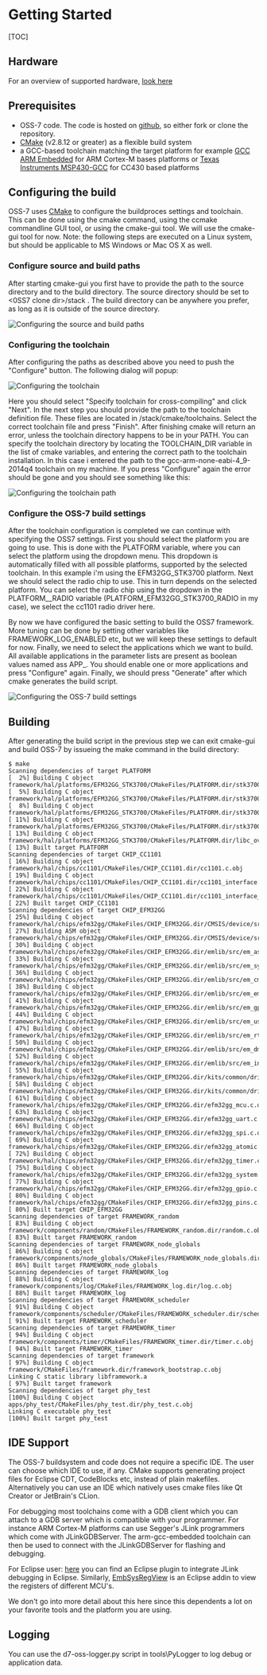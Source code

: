 # Getting Started

[TOC]

## Hardware

For an overview of supported hardware, [look here](hardware.md)

## Prerequisites

- OSS-7 code. The code is hosted on [github](https://github.com/CoSys-Lab/dash7-ap-open-source-stack/commits/master), so either fork or clone the repository.
- [CMake](http://www.cmake.org/) (v2.8.12 or greater) as a flexible build system
- a GCC-based toolchain matching the target platform for example [GCC ARM Embedded](https://launchpad.net/gcc-arm-embedded) for ARM Cortex-M bases platforms or [Texas Instruments MSP430-GCC](http://software-dl.ti.com/msp430/msp430_public_sw/mcu/msp430/MSPGCC/latest/index_FDS.html)
for CC430 based platforms

## Configuring the build

OSS-7 uses [CMake](http://www.cmake.org/) to configure the buildproces settings and toolchain.
This can be done using the cmake command, using the ccmake commandline GUI tool, or using the cmake-gui tool.
We will use the cmake-gui tool for now.
Note: the following steps are executed on a Linux system, but should be applicable to MS Windows or Mac OS X as well.

### Configure source and build paths

After starting cmake-gui you first have to provide the path to the source directory and to the build directory.
The source directory should be set to <0SS7 clone dir>/stack .
The build directory can be anywhere you prefer, as long as it is outside of the source directory.

![Configuring the source and build paths](cmake-1.png)

### Configuring the toolchain

After configuring the paths as described above you need to push the "Configure" button.
The following dialog will popup:

![Configuring the toolchain](cmake-2.png)

Here you should select "Specify toolchain for cross-compiling" and click "Next".
In the next step you should provide the path to the toolchain definition file.
These files are located in <OSS7 clone dir>/stack/cmake/toolchains.
Select the correct toolchain file and press "Finish".
After finishing cmake will return an error, unless the toolchain directory happens to be in your PATH.
You can specify the toolchain directory by locating the TOOLCHAIN_DIR variable in the list of cmake variables,
and entering the correct path to the toolchain installation. In this case i entered the path to the gcc-arm-none-eabi-4_9-2014q4 
toolchain on my machine. If you press "Configure" again the error should be gone and you should see something like this:

![Configuring the toolchain path](cmake-3.png)

### Configure the OSS-7 build settings

After the toolchain configuration is completed we can continue with specifying the OSS7 settings.
First you should select the platform you are going to use. This is done with the PLATFORM variable,
where you can select the platform using the dropdown menu. This dropdown is automatically filled with all possible platforms,
supported by the selected toolchain. In this example i'm using the EFM32GG_STK3700 platform.
Next we should select the radio chip to use. This in turn depends on the selected platform. 
You can select the radio chip using the dropdown in the PLATFORM_<platform name>_RADIO variable (PLATFORM_EFM32GG_STK3700_RADIO in my case), 
we select the cc1101 radio driver here.

By now we have configured the basic setting to build the OSS7 framework. More tuning can be done by setting other variables like FRAMEWORK_LOG_ENABLED etc,
but we will keep these settings to default for now. Finally, we need to select the applications which we want to build.
All available applications in the parameter lists are present as boolean values named ass APP_<name>.
You should enable one or more applications and press "Configure" again. Finally, we should press "Generate" after which cmake generates the build script.

![Configuring the OSS-7 build settings](cmake-4.png)

## Building

After generating the build script in the previous step we can exit cmake-gui and build OSS-7 by issueing the make command in the build directory:

    $ make
    Scanning dependencies of target PLATFORM
    [  2%] Building C object framework/hal/platforms/EFM32GG_STK3700/CMakeFiles/PLATFORM.dir/stk3700_main.c.obj
    [  5%] Building C object framework/hal/platforms/EFM32GG_STK3700/CMakeFiles/PLATFORM.dir/stk3700_leds.c.obj
    [  8%] Building C object framework/hal/platforms/EFM32GG_STK3700/CMakeFiles/PLATFORM.dir/stk3700_userbutton.c.obj
    [ 11%] Building C object framework/hal/platforms/EFM32GG_STK3700/CMakeFiles/PLATFORM.dir/stk3700_debug.c.obj
    [ 13%] Building C object framework/hal/platforms/EFM32GG_STK3700/CMakeFiles/PLATFORM.dir/libc_overrides.c.obj
    [ 13%] Built target PLATFORM
    Scanning dependencies of target CHIP_CC1101
    [ 16%] Building C object framework/hal/chips/cc1101/CMakeFiles/CHIP_CC1101.dir/cc1101.c.obj
    [ 19%] Building C object framework/hal/chips/cc1101/CMakeFiles/CHIP_CC1101.dir/cc1101_interface.c.obj
    [ 22%] Building C object framework/hal/chips/cc1101/CMakeFiles/CHIP_CC1101.dir/cc1101_interface_spi.c.obj
    [ 22%] Built target CHIP_CC1101
    Scanning dependencies of target CHIP_EFM32GG
    [ 25%] Building C object framework/hal/chips/efm32gg/CMakeFiles/CHIP_EFM32GG.dir/CMSIS/device/src/system_efm32gg.c.obj
    [ 27%] Building ASM object framework/hal/chips/efm32gg/CMakeFiles/CHIP_EFM32GG.dir/CMSIS/device/src/startup_gcc_efm32gg.s.obj
    [ 30%] Building C object framework/hal/chips/efm32gg/CMakeFiles/CHIP_EFM32GG.dir/emlib/src/em_assert.c.obj
    [ 33%] Building C object framework/hal/chips/efm32gg/CMakeFiles/CHIP_EFM32GG.dir/emlib/src/em_system.c.obj
    [ 36%] Building C object framework/hal/chips/efm32gg/CMakeFiles/CHIP_EFM32GG.dir/emlib/src/em_cmu.c.obj
    [ 38%] Building C object framework/hal/chips/efm32gg/CMakeFiles/CHIP_EFM32GG.dir/emlib/src/em_emu.c.obj
    [ 41%] Building C object framework/hal/chips/efm32gg/CMakeFiles/CHIP_EFM32GG.dir/emlib/src/em_gpio.c.obj
    [ 44%] Building C object framework/hal/chips/efm32gg/CMakeFiles/CHIP_EFM32GG.dir/emlib/src/em_usart.c.obj
    [ 47%] Building C object framework/hal/chips/efm32gg/CMakeFiles/CHIP_EFM32GG.dir/emlib/src/em_rtc.c.obj
    [ 50%] Building C object framework/hal/chips/efm32gg/CMakeFiles/CHIP_EFM32GG.dir/emlib/src/em_dma.c.obj
    [ 52%] Building C object framework/hal/chips/efm32gg/CMakeFiles/CHIP_EFM32GG.dir/emlib/src/em_int.c.obj
    [ 55%] Building C object framework/hal/chips/efm32gg/CMakeFiles/CHIP_EFM32GG.dir/kits/common/drivers/dmactrl.c.obj
    [ 58%] Building C object framework/hal/chips/efm32gg/CMakeFiles/CHIP_EFM32GG.dir/kits/common/drivers/gpiointerrupt.c.obj
    [ 61%] Building C object framework/hal/chips/efm32gg/CMakeFiles/CHIP_EFM32GG.dir/efm32gg_mcu.c.obj
    [ 63%] Building C object framework/hal/chips/efm32gg/CMakeFiles/CHIP_EFM32GG.dir/efm32gg_uart.c.obj
    [ 66%] Building C object framework/hal/chips/efm32gg/CMakeFiles/CHIP_EFM32GG.dir/efm32gg_spi.c.obj
    [ 69%] Building C object framework/hal/chips/efm32gg/CMakeFiles/CHIP_EFM32GG.dir/efm32gg_atomic.c.obj
    [ 72%] Building C object framework/hal/chips/efm32gg/CMakeFiles/CHIP_EFM32GG.dir/efm32gg_timer.c.obj
    [ 75%] Building C object framework/hal/chips/efm32gg/CMakeFiles/CHIP_EFM32GG.dir/efm32gg_system.c.obj
    [ 77%] Building C object framework/hal/chips/efm32gg/CMakeFiles/CHIP_EFM32GG.dir/efm32gg_gpio.c.obj
    [ 80%] Building C object framework/hal/chips/efm32gg/CMakeFiles/CHIP_EFM32GG.dir/efm32gg_pins.c.obj
    [ 80%] Built target CHIP_EFM32GG
    Scanning dependencies of target FRAMEWORK_random
    [ 83%] Building C object framework/components/random/CMakeFiles/FRAMEWORK_random.dir/random.c.obj
    [ 83%] Built target FRAMEWORK_random
    Scanning dependencies of target FRAMEWORK_node_globals
    [ 86%] Building C object framework/components/node_globals/CMakeFiles/FRAMEWORK_node_globals.dir/ng.c.obj
    [ 86%] Built target FRAMEWORK_node_globals
    Scanning dependencies of target FRAMEWORK_log
    [ 88%] Building C object framework/components/log/CMakeFiles/FRAMEWORK_log.dir/log.c.obj
    [ 88%] Built target FRAMEWORK_log
    Scanning dependencies of target FRAMEWORK_scheduler
    [ 91%] Building C object framework/components/scheduler/CMakeFiles/FRAMEWORK_scheduler.dir/scheduler.c.obj
    [ 91%] Built target FRAMEWORK_scheduler
    Scanning dependencies of target FRAMEWORK_timer
    [ 94%] Building C object framework/components/timer/CMakeFiles/FRAMEWORK_timer.dir/timer.c.obj
    [ 94%] Built target FRAMEWORK_timer
    Scanning dependencies of target framework
    [ 97%] Building C object framework/CMakeFiles/framework.dir/framework_bootstrap.c.obj
    Linking C static library libframework.a
    [ 97%] Built target framework
    Scanning dependencies of target phy_test
    [100%] Building C object apps/phy_test/CMakeFiles/phy_test.dir/phy_test.c.obj
    Linking C executable phy_test
    [100%] Built target phy_test

## IDE Support

The OSS-7 buildsystem and code does not require a specific IDE. The user can choose which IDE to use, if any.
CMake supports generating project files for Eclipse CDT, CodeBlocks etc, instead of plain makefiles.
Alternatively you can use an IDE which natively uses cmake files like Qt Creator or JetBrain's CLion.

For debugging most toolchains come with a GDB client which you can attach to a GDB server which is compatible with your programmer.
For instance ARM Cortex-M platforms can use Segger's JLink programmers which come with JLinkGDBServer. The arm-gcc-embedded toolchain
can then be used to connect with the JLinkGDBServer for flashing and debugging. 

For Eclipse user: [here](http://gnuarmeclipse.livius.net/) you can find an Eclipse plugin to integrate JLink debugging in Eclipse. 
Similarly, [EmbSysRegView](http://embsysregview.sourceforge.net/) is an Eclipse addin to view the registers of different MCU's.

We don't go into more detail about this here since this dependents a lot on your favorite tools and the platform you are using.

## Logging

You can use the d7-oss-logger.py script in tools\PyLogger to log debug or application data.
